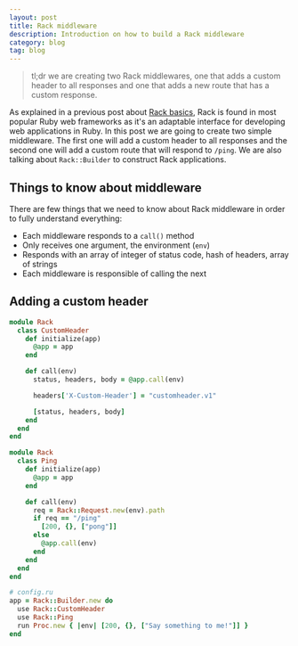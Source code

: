 ```yaml
---
layout: post
title: Rack middleware
description: Introduction on how to build a Rack middleware
category: blog
tag: blog
---
```


> tl;dr we are creating two Rack middlewares, one that adds  a custom header to
> all responses and one that adds a new route that has a custom response.

As explained in a previous post about [Rack basics][rack-basics], Rack is found
in most popular Ruby web frameworks as it's an adaptable interface for
developing web applications in Ruby. In this post we are going to create two
simple middleware. The first one will add a custom header to all responses and
the second one will add a custom route that will respond to `/ping`. We are also
talking about `Rack::Builder` to construct Rack applications.

## Things to know about middleware

There are few things that we need to know about Rack middleware in order to
fully understand everything:

- Each middleware responds to a `call()` method
- Only receives one argument, the environment (`env`)
- Responds with an array of integer of status code, hash of headers, array of strings
- Each middleware is responsible of calling the next

## Adding a custom header

```ruby
module Rack
  class CustomHeader
    def initialize(app)
      @app = app
    end

    def call(env)
      status, headers, body = @app.call(env)

      headers['X-Custom-Header'] = "customheader.v1"

      [status, headers, body]
    end
  end
end
```

```ruby
module Rack
  class Ping
    def initialize(app)
      @app = app
    end

    def call(env)
      req = Rack::Request.new(env).path
      if req == "/ping"
        [200, {}, ["pong"]]
      else
        @app.call(env)
      end
    end
  end
end
```

```ruby
# config.ru
app = Rack::Builder.new do
  use Rack::CustomHeader
  use Rack::Ping
  run Proc.new { |env| [200, {}, ["Say something to me!"]] }
end
```

[rack-basics]: http://albertogrespan.com/blog/rack-basics/
